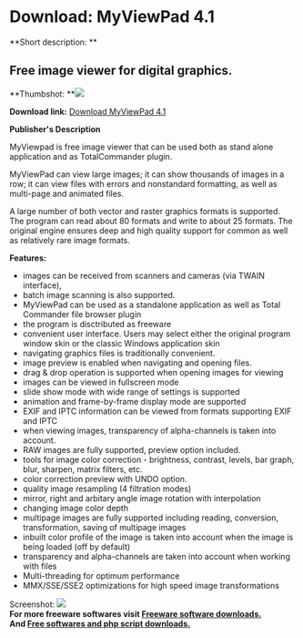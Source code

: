 # Download: MyViewPad 4.1

**Short description: **

## Free image viewer for digital graphics.

  
**Thumbshot: **![](http://www.freewarefiles.com/screenshot/myviewpad_md.gif)   
  
**Download link:** [Download MyViewPad 4.1](http://freesoftwares.boysofts.com/MyViewPad_program_14790.html)  
  

**Publisher's Description**  
  

MyViewpad is free image viewer that can be used both as stand alone
application and as TotalCommander plugin.

MyViewPad can view large images; it can show thousands of images in a row; it
can view files with errors and nonstandard formatting, as well as multi-page
and animated files.

A large number of both vector and raster graphics formats is supported. The
program can read about 80 formats and write to about 25 formats. The original
engine ensures deep and high quality support for common as well as relatively
rare image formats.

**Features:**

  * images can be received from scanners and cameras (via TWAIN interface), 
  * batch image scanning is also supported. 
  * MyViewPad can be used as a standalone application as well as Total Commander file browser plugin 
  * the program is disctributed as freeware 
  * convenient user interface. Users may select either the original program window skin or the classic Windows application skin 
  * navigating graphics files is traditionally convenient. 
  * image preview is enabled when navigating and opening files. 
  * drag & drop operation is supported when opening images for viewing 
  * images can be viewed in fullscreen mode 
  * slide show mode with wide range of settings is supported 
  * animation and frame-by-frame display mode are supported 
  * EXIF and IPTC information can be viewed from formats supporting EXIF and IPTC 
  * when viewing images, transparency of alpha-channels is taken into account. 
  * RAW images are fully supported, preview option included. 
  * tools for image color correction - brightness, contrast, levels, bar graph, blur, sharpen, matrix filters, etc. 
  * color correction preview with UNDO option. 
  * quality image resampling (4 filtration modes) 
  * mirror, right and arbitary angle image rotation with interpolation 
  * changing image color depth 
  * multipage images are fully supported including reading, conversion, transformation, saving of multipage images 
  * inbuilt color profile of the image is taken into account when the image is being loaded (off by default) 
  * transparency and alpha-channels are taken into account when working with files 
  * Multi-threading for optimum performance 
  * MMX/SSE/SSE2 optimizations for high speed image transformations 

  
  
Screenshot: ![](http://www.freewarefiles.com/screenshot/myviewpad.gif)  
**For more freeware softwares visit [Freeware software downloads.](http://freesoftwares.boysofts.com/)**   
**And [Free softwares and php script downloads.](http://www.boysofts.com/)**


